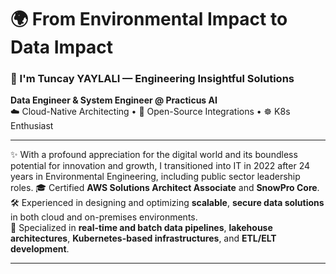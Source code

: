 # 🌍 From Environmental Impact to Data Impact  
### 👋 I'm Tuncay YAYLALI — Engineering Insightful Solutions

**Data Engineer & System Engineer @ Practicus AI**  
☁️ Cloud-Native Architecting • 🔗 Open-Source Integrations • ☸️ K8s Enthusiast

---

✨ With a profound appreciation for the digital world and its boundless potential for innovation and growth, I transitioned into IT in 2022 after 24 years in Environmental Engineering, including public sector leadership roles.
🎓 Certified **AWS Solutions Architect Associate** and **SnowPro Core**.  
🛠️ Experienced in designing and optimizing **scalable**, **secure data solutions** in both cloud and on-premises environments.  
🔄 Specialized in **real-time and batch data pipelines**, **lakehouse architectures**, **Kubernetes-based infrastructures**, and **ETL/ELT development**.

---
